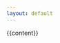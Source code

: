 ```yaml
---
layout: default
---
```


<style>
a {color: #1BA2FF}
</style>

{{content}}

<script>
    document.getElementsByClassName('site-title')[0].innerHTML = "<img src='/sql-machine-learning.github.io/assets/sqlflow-logo.svg' style='height: 30px' />"
</script>

